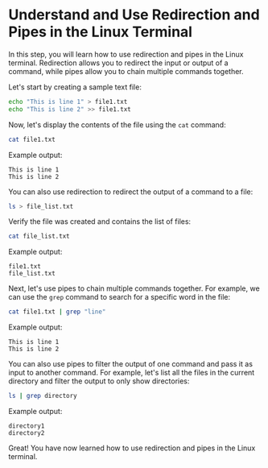 # Understand and Use Redirection and Pipes in the Linux Terminal

In this step, you will learn how to use redirection and pipes in the Linux terminal. Redirection allows you to redirect the input or output of a command, while pipes allow you to chain multiple commands together.

Let's start by creating a sample text file:

```bash
echo "This is line 1" > file1.txt
echo "This is line 2" >> file1.txt
```

Now, let's display the contents of the file using the `cat` command:

```bash
cat file1.txt
```

Example output:

```
This is line 1
This is line 2
```

You can also use redirection to redirect the output of a command to a file:

```bash
ls > file_list.txt
```

Verify the file was created and contains the list of files:

```bash
cat file_list.txt
```

Example output:

```
file1.txt
file_list.txt
```

Next, let's use pipes to chain multiple commands together. For example, we can use the `grep` command to search for a specific word in the file:

```bash
cat file1.txt | grep "line"
```

Example output:

```
This is line 1
This is line 2
```

You can also use pipes to filter the output of one command and pass it as input to another command. For example, let's list all the files in the current directory and filter the output to only show directories:

```bash
ls | grep directory
```

Example output:

```
directory1
directory2
```

Great! You have now learned how to use redirection and pipes in the Linux terminal.
